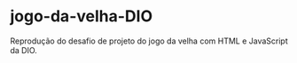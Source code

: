 # jogo-da-velha-DIO
Reprodução do desafio de projeto do jogo da velha com HTML e JavaScript da DIO.
